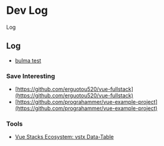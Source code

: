 # Dev Log

Log

## Log

- [bulma test](https://codepen.io/artdvp/full/rpLEKN/)

### Save Interesting

* [https://github.com/erguotou520/vue-fullstack](https://github.com/erguotou520/vue-fullstack)
* [https://github.com/prograhammer/vue-example-project](https://github.com/prograhammer/vue-example-project)

### Tools

* [Vue Stacks Ecosystem: vstx Data-Table](https://vuejsfeed.com/blog/vue-stacks-ecosystem-vstx-data-table)